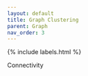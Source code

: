```yaml
---
layout: default
title: Graph Clustering
parent: Graph
nav_order: 3
---
```

{% include labels.html %}

Connectivity


